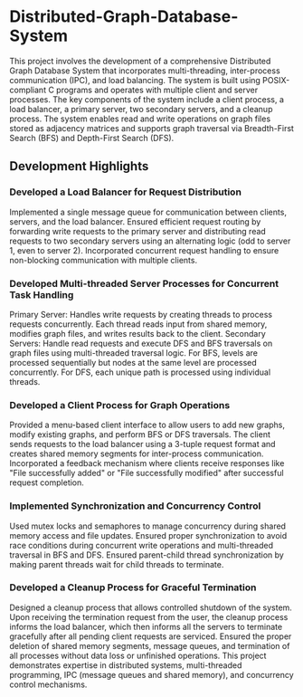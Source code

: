 # Distributed-Graph-Database-System
This project involves the development of a comprehensive Distributed Graph Database System that incorporates multi-threading, inter-process communication (IPC), and load balancing. The system is built using POSIX-compliant C programs and operates with multiple client and server processes. The key components of the system include a client process, a load balancer, a primary server, two secondary servers, and a cleanup process. The system enables read and write operations on graph files stored as adjacency matrices and supports graph traversal via Breadth-First Search (BFS) and Depth-First Search (DFS).

## Development Highlights
### Developed a Load Balancer for Request Distribution

Implemented a single message queue for communication between clients, servers, and the load balancer.
Ensured efficient request routing by forwarding write requests to the primary server and distributing read requests to two secondary servers using an alternating logic (odd to server 1, even to server 2).
Incorporated concurrent request handling to ensure non-blocking communication with multiple clients.

### Developed Multi-threaded Server Processes for Concurrent Task Handling

Primary Server: Handles write requests by creating threads to process requests concurrently. Each thread reads input from shared memory, modifies graph files, and writes results back to the client.
Secondary Servers: Handle read requests and execute DFS and BFS traversals on graph files using multi-threaded traversal logic. For BFS, levels are processed sequentially but nodes at the same level are processed concurrently. For DFS, each unique path is processed using individual threads.

### Developed a Client Process for Graph Operations

Provided a menu-based client interface to allow users to add new graphs, modify existing graphs, and perform BFS or DFS traversals.
The client sends requests to the load balancer using a 3-tuple request format and creates shared memory segments for inter-process communication.
Incorporated a feedback mechanism where clients receive responses like "File successfully added" or "File successfully modified" after successful request completion.

### Implemented Synchronization and Concurrency Control

Used mutex locks and semaphores to manage concurrency during shared memory access and file updates.
Ensured proper synchronization to avoid race conditions during concurrent write operations and multi-threaded traversal in BFS and DFS.
Ensured parent-child thread synchronization by making parent threads wait for child threads to terminate.

### Developed a Cleanup Process for Graceful Termination

Designed a cleanup process that allows controlled shutdown of the system. Upon receiving the termination request from the user, the cleanup process informs the load balancer, which then informs all the servers to terminate gracefully after all pending client requests are serviced.
Ensured the proper deletion of shared memory segments, message queues, and termination of all processes without data loss or unfinished operations.
This project demonstrates expertise in distributed systems, multi-threaded programming, IPC (message queues and shared memory), and concurrency control mechanisms.
